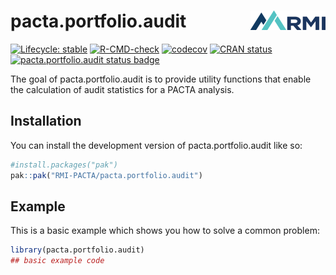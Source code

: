 
<!-- README.md is generated from README.Rmd. Please edit that file -->

# pacta.portfolio.audit <img src="man/figures/logo.png" align="right" width="120" />

<!-- badges: start -->

[![Lifecycle:
stable](https://img.shields.io/badge/lifecycle-experimental-brightgreen.svg)](https://lifecycle.r-lib.org/articles/stages.html#stable)
[![R-CMD-check](https://github.com/RMI-PACTA/pacta.portfolio.audit/actions/workflows/R-CMD-check.yaml/badge.svg)](https://github.com/RMI-PACTA/pacta.portfolio.audit/actions/workflows/R-CMD-check.yaml)
[![codecov](https://img.shields.io/codecov/c/github/rmi-pacta/pacta.portfolio.audit)](https://codecov.io/gh/RMI-PACTA/pacta.portfolio.audit)
[![CRAN
status](https://www.r-pkg.org/badges/version/pacta.portfolio.audit)](https://CRAN.R-project.org/package=pacta.portfolio.audit)
[![pacta.portfolio.audit status
badge](https://rmi-pacta.r-universe.dev/badges/pacta.portfolio.audit)](https://rmi-pacta.r-universe.dev/pacta.portfolio.audit)
<!-- badges: end -->

The goal of pacta.portfolio.audit is to provide utility functions that
enable the calculation of audit statistics for a PACTA analysis.

## Installation

You can install the development version of pacta.portfolio.audit like
so:

``` r
#install.packages("pak")
pak::pak("RMI-PACTA/pacta.portfolio.audit")
```

## Example

This is a basic example which shows you how to solve a common problem:

``` r
library(pacta.portfolio.audit)
## basic example code
```
